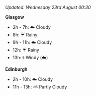 *Updated: Wednesday 23rd August 00:30*

**Glasgow**

* 2h - 7h: :cloud: Cloudy
* 8h: :umbrella: Rainy
* 9h - 11h: :cloud: Cloudy
* 12h: :umbrella: Rainy
* 13h: :cyclone: Windy (:cloud:)

**Edinburgh**

* 2h - 10h: :cloud: Cloudy
* 11h - 13h: :partly_sunny: Partly Cloudy
